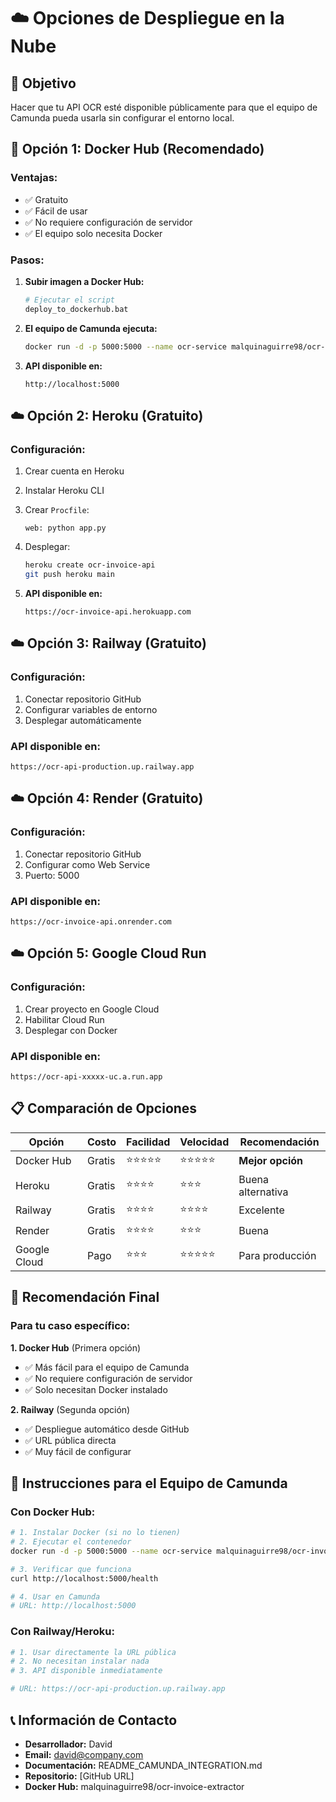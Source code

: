 # ☁️ Opciones de Despliegue en la Nube

## 🎯 Objetivo
Hacer que tu API OCR esté disponible públicamente para que el equipo de Camunda pueda usarla sin configurar el entorno local.

## 🐳 Opción 1: Docker Hub (Recomendado)

### Ventajas:
- ✅ Gratuito
- ✅ Fácil de usar
- ✅ No requiere configuración de servidor
- ✅ El equipo solo necesita Docker

### Pasos:
1. **Subir imagen a Docker Hub:**
   ```bash
   # Ejecutar el script
   deploy_to_dockerhub.bat
   ```

2. **El equipo de Camunda ejecuta:**
   ```bash
   docker run -d -p 5000:5000 --name ocr-service malquinaguirre98/ocr-invoice-extractor:latest
   ```

3. **API disponible en:**
   ```
   http://localhost:5000
   ```

## ☁️ Opción 2: Heroku (Gratuito)

### Configuración:
1. Crear cuenta en Heroku
2. Instalar Heroku CLI
3. Crear `Procfile`:
   ```
   web: python app.py
   ```

4. Desplegar:
   ```bash
   heroku create ocr-invoice-api
   git push heroku main
   ```

5. **API disponible en:**
   ```
   https://ocr-invoice-api.herokuapp.com
   ```

## ☁️ Opción 3: Railway (Gratuito)

### Configuración:
1. Conectar repositorio GitHub
2. Configurar variables de entorno
3. Desplegar automáticamente

### API disponible en:
```
https://ocr-api-production.up.railway.app
```

## ☁️ Opción 4: Render (Gratuito)

### Configuración:
1. Conectar repositorio GitHub
2. Configurar como Web Service
3. Puerto: 5000

### API disponible en:
```
https://ocr-invoice-api.onrender.com
```

## ☁️ Opción 5: Google Cloud Run

### Configuración:
1. Crear proyecto en Google Cloud
2. Habilitar Cloud Run
3. Desplegar con Docker

### API disponible en:
```
https://ocr-api-xxxxx-uc.a.run.app
```

## 📋 Comparación de Opciones

| Opción | Costo | Facilidad | Velocidad | Recomendación |
|--------|-------|-----------|-----------|---------------|
| Docker Hub | Gratis | ⭐⭐⭐⭐⭐ | ⭐⭐⭐⭐⭐ | **Mejor opción** |
| Heroku | Gratis | ⭐⭐⭐⭐ | ⭐⭐⭐ | Buena alternativa |
| Railway | Gratis | ⭐⭐⭐⭐ | ⭐⭐⭐⭐ | Excelente |
| Render | Gratis | ⭐⭐⭐⭐ | ⭐⭐⭐ | Buena |
| Google Cloud | Pago | ⭐⭐⭐ | ⭐⭐⭐⭐⭐ | Para producción |

## 🎯 Recomendación Final

### Para tu caso específico:

**1. Docker Hub** (Primera opción)
- ✅ Más fácil para el equipo de Camunda
- ✅ No requiere configuración de servidor
- ✅ Solo necesitan Docker instalado

**2. Railway** (Segunda opción)
- ✅ Despliegue automático desde GitHub
- ✅ URL pública directa
- ✅ Muy fácil de configurar

## 🚀 Instrucciones para el Equipo de Camunda

### Con Docker Hub:
```bash
# 1. Instalar Docker (si no lo tienen)
# 2. Ejecutar el contenedor
docker run -d -p 5000:5000 --name ocr-service malquinaguirre98/ocr-invoice-extractor:latest

# 3. Verificar que funciona
curl http://localhost:5000/health

# 4. Usar en Camunda
# URL: http://localhost:5000
```

### Con Railway/Heroku:
```bash
# 1. Usar directamente la URL pública
# 2. No necesitan instalar nada
# 3. API disponible inmediatamente

# URL: https://ocr-api-production.up.railway.app
```

## 📞 Información de Contacto

- **Desarrollador:** David
- **Email:** david@company.com
- **Documentación:** README_CAMUNDA_INTEGRATION.md
- **Repositorio:** [GitHub URL]
- **Docker Hub:** malquinaguirre98/ocr-invoice-extractor 